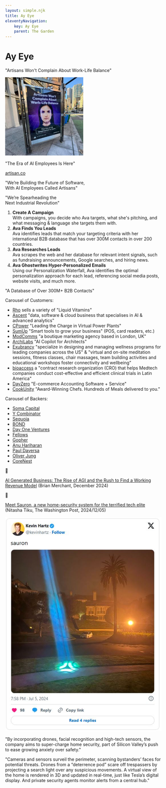 ```yaml
---
layout: simple.njk
title: Ay Eye
eleventyNavigation:
    key: Ay Eye
    parent: The Garden
---
```


# Ay Eye

"Artisans Won't Complain About Work-Life Balance"<br>

<img src="/imgs/garden/artisans.jpg" width="50%">

"The Era of AI Employees Is Here"

[artisan.co](https://artisan.co)

"We’re Building the Future of Software,<br>
With AI Employees Called Artisans"

"We’re Spearheading the<br>
Next Industrial Revolution"

1. **Create A Campaign**<br>
With campaigns, you decide who Ava targets, what she's pitching, and what messaging & language she targets them with.
2. **Ava Finds You Leads**<br>
Ava identifies leads that match your targeting criteria with her international B2B database that has over 300M contacts in over 200 countries.
3. **Ava Researches Leads**<br>
Ava scrapes the web and her database for relevant intent signals, such as fundraising announcements, Google searches, and hiring news.
4. **Ava Ghostwrites Hyper-Personalized Emails**<br>
Using our Personalization Waterfall, Ava identifies the optimal personalization approach for each lead, referencing social media posts, website visits, and much more.

"A Database of Over 300M+ B2B Contacts"

Carousel of Customers:
- [Rho](https://rhonutrition.com/) sells a variety of "Liquid Vitamins"
- [Ascent](https://www.ascent.io/) "data, software & cloud business that specialises in AI & advanced analytics"
- [CPower](https://cpowerenergy.com/) "Leading the Charge in Virtual Power Plants"
- [SumUp](https://www.sumup.com/en-us/) "Smart tools to grow your business" (POS, card readers, etc.)
- [ModComms](https://modcommslimited.com/) "a boutique marketing agency based in London, UK"
- [ArchiLabs](https://www.archilabs.ai/) "AI Copilot for Architects"
- [Exubrancy](https://www.exubrancy.com/) "specialize in designing and managing wellness programs for leading companies across the US" & "virtual and on-site meditation sessions, fitness classes, chair massages, team building activities and educational workshops foster connectivity and wellbeing"
- [bioaccess](https://www.bioaccessla.com/) a "contract research organization (CRO) that helps Medtech companies conduct cost-effective and efficient clinical trials in Latin America"
- [DayZero](https://www.ondayzero.com/) "E-commerce Accounting Software + Service"
- [CookUnity](https://www.cookunity.com/) "Award-Winning Chefs. Hundreds of Meals delivered to you."

Carousel of Backers:
- [Soma Capital](https://somacap.com/)
- [Y Combinator](https://www.ycombinator.com/)
- [Sequoia](https://www.sequoiacap.com/)
- [BOND](https://www.bondcap.com/)
- [Day One Ventures](https://www.dayoneventures.com/)
- [Fellows](https://www.fellowsfundvc.com/)
- [Gopher](https://www.gopherasset.com/en-us)
- [Anu Hariharan](https://www.avracap.com/team)
- [Paul Daversa](https://www.daversapartners.com/team/paul-daversa/)
- [Oliver Jung](https://en.wikipedia.org/wiki/Oliver_Jung)
- [CoreNest](https://corenest.com/)

:seedling:

[AI Generated Business: The Rise of AGI and the Rush to Find a Working Revenue Model](https://ainowinstitute.org/general/ai-generated-business) (Brian Merchant, December 2024)

:seedling:

[Meet Sauron, a new home-security system for the terrified tech elite](https://archive.is/0ZBHr) (Nitasha Tiku, The Washington Post, 2024/12/05)

<img src="/imgs/garden/sauron.jpg"><br>

"By incorporating drones, facial recognition and high-tech sensors, the company aims to super-charge home security, part of Silicon Valley’s push to ease growing anxiety over safety."

"Cameras and sensors surveil the perimeter, scanning bystanders’ faces for potential threats. Drones from a “deterrence pod” scare off trespassers by projecting a search light over any suspicious movements. A virtual view of the home is rendered in 3D and updated in real-time, just like Tesla’s digital display. And private security agents monitor alerts from a central hub."